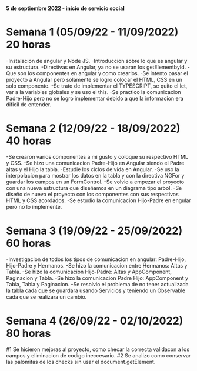 #### 5 de septiembre 2022 - inicio de servicio social

# Semana 1 (05/09/22 - 11/09/2022) 20 horas
-Instalacion de angular y Node JS.
-Introduccion sobre lo que es angular y su estructura.
-Directivas en Angular, ya no se usaran los getElementbyId.
-Que son los componentes en angular y como crearlos.
-Se intento pasar el proyecto a Angular pero solamente se logro colocar el HTML, CSS en un solo componente.
-Se trato de implementar el TYPESCRIPT, se quito el let, var a la variables globales y se uso el this.
-Se practico la comunicacion Padre-Hijo pero no se logro implementar debido a que la informacion era dificil de entender.
# Semana 2 (12/09/22 - 18/09/2022) 40 horas
-Se crearon varios componentes a mi gusto y coloque su respectivo HTML y CSS.
-Se hizo una comunicacion Padre-Hijo en Angular siendo el Padre altas y el Hijo la tabla.
-Estudie los ciclos de vida en Angular.
-Se uso la interpolacion para mostrar los datos en la tabla y con la directiva NGFor y guardar los campos en un FormControl.
-Se volvio a empezar el proyecto con una nueva estructura que diseñamos en un diagrama tipo arbol.
-Se diseño de nuevo el proyecto con los componentes con sus respectivos HTML y CSS acordados.
-Se estudio la comunicacion Hijo-Padre en engular pero no lo implemente.
# Semana 3 (19/09/22 - 25/09/2022) 60 horas
-Investigacion de todos los tipos de comunicacion en angular: Padre-Hijo, Hijo-Padre y Hermanos.
-Se hizo la comunicacion entre Hermanos: Altas y Tabla. 
-Se hizo la comunicacion Hijo-Padre: Altas y AppComponent, Paginacion y Tabla.
-Se hizo la comunicacion Padre Hijo: AppComponent y Tabla, Tabla y Paginacion.
-Se resolvio el problema de no tener actualizada la tabla cada que se guardara usando Servicios y teniendo un Observable cada que se realizara un cambio.
# Semana 4 (26/09/22 - 02/10/2022) 80 horas
#1 Se hicieron mejoras al proyecto, como checar la correcta validacon a los campos y eliminacion de codigo ineccesario.
#2 Se analizo como conservar las palomitas de los checks sin usar el document.getElement.

